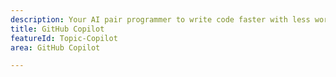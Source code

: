 ```yaml
---
description: Your AI pair programmer to write code faster with less work.
title: GitHub Copilot
featureId: Topic-Copilot
area: GitHub Copilot

---
```



